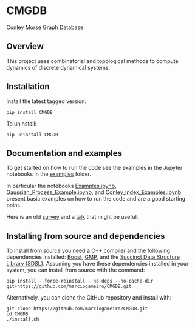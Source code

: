 # CMGDB
Conley Morse Graph Database

## Overview

This project uses combinatorial and topological methods to compute dynamics of discrete dynamical systems.

## Installation

Install the latest tagged version:

	pip install CMGDB

To uninstall:

	pip uninstall CMGDB

## Documentation and examples

To get started on how to run the code see the examples in the Jupyter notebooks in the [examples](examples) folder.

In particular the notebooks [Examples.ipynb](examples/Examples.ipynb), [Gaussian\_Process\_Example.ipynb](examples/Gaussian_Process_Example.ipynb), and [Conley\_Index\_Examples.ipynb](examples/Conley_Index_Examples.ipynb) present basic examples on how to run the code and are a good starting point.

Here is an old [survey](http://chomp.rutgers.edu/Projects/survey/cmdbSurvey.pdf) and a
[talk](http://chomp.rutgers.edu/Projects/Databases_for_the_Global_Dynamics/software/LorentzCenterAugust2014.pdf) that might be useful.

## Installing from source and dependencies

To install from source you need a C++ compiler and the following dependencies installed: [Boost](https://www.boost.org/), [GMP](https://gmplib.org/), and the [Succinct Data Structure Library (SDSL)](https://github.com/simongog/sdsl-lite). Assuming you have these dependencies installed in your system, you can install from source with the command:

	pip install --force-reinstall --no-deps --no-cache-dir git+https://github.com/marciogameiro/CMGDB.git

Alternatively, you can clone the GitHub repository and install with:

	git clone https://github.com/marciogameiro/CMGDB.git
	cd CMGDB
	./install.sh
